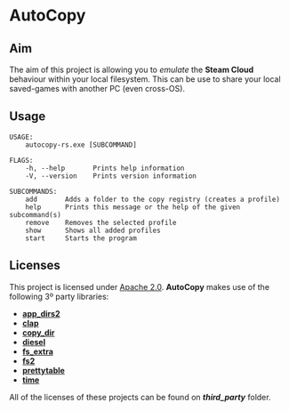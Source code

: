 # AutoCopy
## Aim
The aim of this project is allowing you to _emulate_ the **Steam Cloud** behaviour within your local filesystem.
This can be use to share your local saved-games with another PC (even cross-OS).

## Usage
````
USAGE:
    autocopy-rs.exe [SUBCOMMAND]

FLAGS:
    -h, --help       Prints help information
    -V, --version    Prints version information

SUBCOMMANDS:
    add       Adds a folder to the copy registry (creates a profile)
    help      Prints this message or the help of the given subcommand(s)
    remove    Removes the selected profile
    show      Shows all added profiles
    start     Starts the program
````
 
## Licenses
This project is licensed under [Apache 2.0](http://www.apache.org/licenses/LICENSE-2.0).
**AutoCopy** makes use of the following 3º party libraries:
+ **[app_dirs2](https://docs.rs/app_dirs2/)**
+ **[clap](https://docs.rs/clap/)**
+ **[copy_dir](https://docs.rs/copy_dir/)**
+ **[diesel](https://docs.rs/diesel/)**
+ **[fs_extra](https://docs.rs/fs_extra/)**
+ **[fs2](https://docs.rs/fs2/)**
+ **[prettytable](https://docs.rs/prettytable/)**
+ **[time](https://docs.rs/time/)**

All of the licenses of these projects can be found on *__third_party__* folder.
